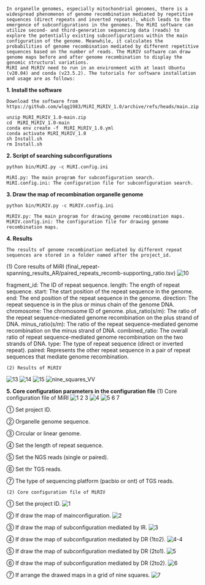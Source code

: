     In organelle genomes, especially mitochondrial genomes, there is a widespread phenomenon of genome recombination mediated by repetitive sequences (direct repeats and inverted repeats), which leads to the emergence of subconfigurations in the genomes. The MiRI software can utilize second- and third-generation sequencing data (reads) to explore the potentially existing subconfigurations within the main configuration of the genome. Meanwhile, it calculates the probabilities of genome recombination mediated by different repetitive sequences based on the number of reads. The MiRIV software can draw genome maps before and after genome recombination to display the genomic structural variations.
    MiRI and MiRIV need to run in an environment with at least Ubuntu (v20.04) and conda (v23.5.2). The tutorials for software installation and usage are as follows:

**1. Install the software**

    Download the software from https://github.com/wlqg1983/MiRI_MiRIV_1.0/archive/refs/heads/main.zip

    unzip MiRI_MiRIV_1.0-main.zip
    cd  MiRI_MiRIV_1.0-main
    conda env create -f  MiRI_MiRIV_1.0.yml
    conda activate MiRI_MiRIV_1.0
    sh Install.sh
    rm Install.sh


**2. Script of searching subconfigurations**

    python bin/MiRI.py -c MiRI.config.ini
    
    MiRI.py: The main program for subconfiguration search.    
    MiRI.config.ini: The configuration file for subconfiguration search.


**3. Draw the map of recombination organelle genome**

    python bin/MiRIV.py -c MiRIV.config.ini
    
    MiRIV.py: The main program for drawing genome recombination maps.
    MiRIV.config.ini: The configuration file for drawing genome recombination maps.


**4. Results**

    The results of genome recombination mediated by different repeat sequences are stored in a folder named after the project_id.
    
(1) Core results of MiRI (final_repeat-spanning_results_AR/paired_repeats_recomb-supporting_ratio.tsv)
![10](https://github.com/user-attachments/assets/3e620ae4-5afd-47bc-91b2-6398874ddc0f)

fragment_id: The ID of repeat sequence. 
length: The ength of repeat sequence. 
start: The start position of the repeat sequence in the genome. 
end: The end position of the repeat sequence in the genome. 
direction: The repeat sequence is in the plus or minus chain of the genome DNA. 
chromosome: The chromosome ID of genome. 
plus_ratio(s/m): The ratio of the repeat sequence-mediated genome recombination on the plus strand of DNA. 
minus_ratio(s/m): The ratio of the repeat sequence-mediated genome recombination on the minus strand of DNA. 
combined_ratio: The overall ratio of repeat sequence-mediated genome recombination on the two strands of DNA. 
type: The type of repeat sequence (direct or inverted repeat). 
paired: Represents the other repeat sequence in a pair of repeat sequences that mediate genome recombination.

    (2) Results of MiRIV
![13](https://github.com/user-attachments/assets/06688f10-42a7-4e49-8e91-6d97ed34acce)
![14](https://github.com/user-attachments/assets/7c131b36-61fd-4fbc-a7a7-4100dd7dcc81)
![15](https://github.com/user-attachments/assets/48fbbf6d-1c14-491e-bdc6-d617fd68ac81)
![nine_squares_VV](https://github.com/user-attachments/assets/b12e443b-68a5-4512-b64b-a00874525c67)

**5. Core configuration parameters in the configuration file**
    (1) Core configuration file of MiRI
![1 2 3](https://github.com/user-attachments/assets/1b8531bb-2afd-4f75-ae68-b9abf7bbb8d2)
![4](https://github.com/user-attachments/assets/cbee84a6-757f-40c1-8be3-319695dff202)
![5 6 7](https://github.com/user-attachments/assets/1c3031b7-8d18-486c-8c2d-259a46075ae9)

① Set project ID.

② Organelle genome sequence.

③ Circular or linear genome.

④ Set the length of repeat sequence.

⑤ Set the NGS reads (single or paired).

⑥ Set thr TGS reads.

⑦ The type of sequencing platform (pacbio or ont) of TGS reads.


    (2) Core configuration file of MiRIV
① Set the project ID.
![1](https://github.com/user-attachments/assets/458090df-cd1f-49ea-8925-b674e7924801)

② If draw the map of mainconfiguration.
![2](https://github.com/user-attachments/assets/31c126fc-ad1a-4673-944d-688324011518)

③ If draw the map of subconfiguration mediated by IR.
![3](https://github.com/user-attachments/assets/95d695cd-406f-4022-9cc4-e6d9901d573d)

④ If draw the map of subconfiguration mediated by DR (1to2).
![4-4](https://github.com/user-attachments/assets/953aac22-3942-4667-ae16-fc6e760c203f)

⑤ If draw the map of subconfiguration mediated by DR (2to1).
![5](https://github.com/user-attachments/assets/fd8888c0-0cbf-461c-bbc7-2d8e40ca2f94)

⑥ If draw the map of subconfiguration mediated by DR (2to2).
![6](https://github.com/user-attachments/assets/4893bb2f-a5d1-4273-835c-484f9904c6fc)

⑦ If arrange the drawed maps in a grid of nine squares.
![7](https://github.com/user-attachments/assets/a4d6e947-4562-431c-a993-13268a3d1b97)


